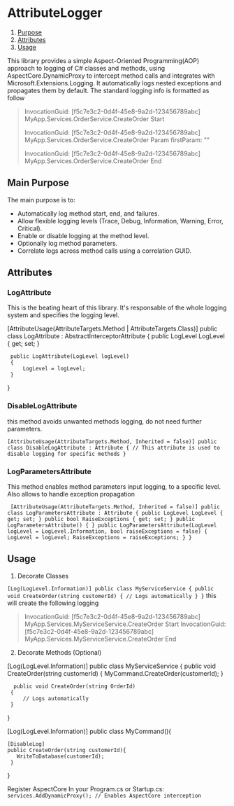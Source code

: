 # AttributeLogger
1. [Purpose](mMain-purpose)
2. [Attributes](#attributes)
3. [Usage](#usage)


This library provides a simple Aspect-Oriented Programming(AOP) approach to logging of C# classes and methods, using AspectCore.DynamicProxy to intercept method calls and integrates with Microsoft.Extensions.Logging.
It automatically logs nested exceptions and propagates them by default.
The standard logging info is formatted as follow

>InvocationGuid: [f5c7e3c2-0d4f-45e8-9a2d-123456789abc] MyApp.Services.OrderService.CreateOrder Start
>
>InvocationGuid: [f5c7e3c2-0d4f-45e8-9a2d-123456789abc] MyApp.Services.OrderService.CreateOrder Param firstParam: ""
>
>InvocationGuid: [f5c7e3c2-0d4f-45e8-9a2d-123456789abc] MyApp.Services.OrderService.CreateOrder End

## Main Purpose
The main purpose is to:
- Automatically log method start, end, and failures.
- Allow flexible logging levels (Trace, Debug, Information, Warning, Error, Critical).
- Enable or disable logging at the method level.
- Optionally log method parameters.
- Correlate logs across method calls using a correlation GUID.

## Attributes

### LogAttribute
This is the beating heart of this library. It's responsable of the whole logging system and specifies the logging level.

[AttributeUsage(AttributeTargets.Method | AttributeTargets.Class)]
 public class LogAttribute : AbstractInterceptorAttribute
 {
     public LogLevel LogLevel { get; set; }

     public LogAttribute(LogLevel logLevel)
     {
         LogLevel = logLevel;
     }
}

### DisableLogAttribute

this method avoids unwanted methods logging, do not need further parameters.

` [AttributeUsage(AttributeTargets.Method, Inherited = false)]
  public class DisableLogAttribute : Attribute
  {
      // This attribute is used to disable logging for specific methods
  }
`

### LogParametersAttribute

This method enables method parameters input logging, to a specific level. Also allows to handle exception propagation

` [AttributeUsage(AttributeTargets.Method, Inherited = false)]
 public class LogParametersAttribute : Attribute
 {
     public LogLevel LogLevel { get; set; }
     public bool RaiseExceptions { get; set; }
     public LogParametersAttribute() { }
     public LogParametersAttribute(LogLevel logLevel = LogLevel.Information, bool raiseExceptions = false)
     {
         LogLevel = logLevel;
         RaiseExceptions = raiseExceptions;
     }
 }`

## Usage

1. Decorate Classes

`[Log(LogLevel.Information)]
public class MyServiceService
{
    public void CreateOrder(string customerId)
    {
        // Logs automatically
    }
}`
this will create the following logging

>InvocationGuid: [f5c7e3c2-0d4f-45e8-9a2d-123456789abc] MyApp.Services.MyServiceService.CreateOrder Start
>InvocationGuid: [f5c7e3c2-0d4f-45e8-9a2d-123456789abc] MyApp.Services.MyServiceService.CreateOrder End

2. Decorate Methods (Optional)
   
[Log(LogLevel.Information)]
 public class MyServiceService
 {
     public void CreateOrder(string customerId)
     {
        MyCommand.CreateOrder(customerId);
     }
     
      public void CreateOrder(string OrderId)
     {
         // Logs automatically
     }
 }

[Log(LogLevel.Information)]
public class MyCommand(){
 
    [DisableLog]
    public CreateOrder(string customerId){
       WriteToDatabase(customerId);
     }   
}



Register AspectCore
In your Program.cs or Startup.cs:
`services.AddDynamicProxy(); // Enables AspectCore interception`

